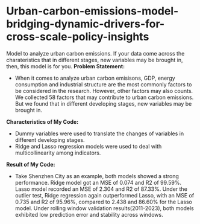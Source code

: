 # Urban-carbon-emissions-model-bridging-dynamic-drivers-for-cross-scale-policy-insights
Model to analyze urban carbon emissions. If your data come across the charateristics that in different stages, new variables may be brought in, then, this model is for you.
**Problem Statement:**
- When it comes to analyze urban carbon emisisons, GDP, energy consumption and industrial structure are the most commonly factors to be considered in the research. However, other factors may also counts. We collected 58 factors that may contribute to urban carbon emissions. But we found that in different developing stages, new variables may be brought in.

**Characteristics of My Code:**
- Dummy variables were used to translate the changes of variables in different developing stages.
- Ridge and Lasso regression models were used to deal with multicollinearity among indicators.

**Result of My Code:**
- Take Shenzhen City as an example, both models showed a strong performance. Ridge model got an MSE of 0.074 and R2 of 99.59%. Lasso model recorded an MSE of 2.304 and R2 of 87.33%. Under the outlier test, Ridge regression again outperformed Lasso, with an MSE of 0.735 and R2 of 95.96%, compared to 2.438 and 86.60% for the Lasso model. Under rolling window validation results(2011-2023), both models exhibited low prediction error and stability across windows.
